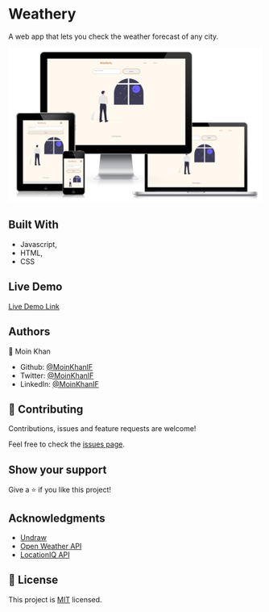 # Weathery

A web app that lets you check the weather forecast of any city.

![weatherly](./ss17112020.png)

## Built With

- Javascript,
- HTML,
- CSS

## Live Demo

[Live Demo Link](https://mk-weathery.netlify.app/)

## Authors

👤 Moin Khan

- Github: [@MoinKhanIF](https://github.com/moinkhanif)
- Twitter: [@MoinKhanIF](https://twitter.com/MoinKhanIF)
- LinkedIn: [@MoinKhanIF](https://www.linkedin.com/in/moinkhanif/)

## 🤝 Contributing

Contributions, issues and feature requests are welcome!

Feel free to check the [issues page](issues/).

## Show your support

Give a ⭐️ if you like this project!

## Acknowledgments

- [Undraw](https://undraw.co/illustrations)
- [Open Weather API](https://openweathermap.org/api)
- [LocationIQ API](https://locationiq.com/)

## 📝 License

This project is [MIT](lic.url) licensed.
